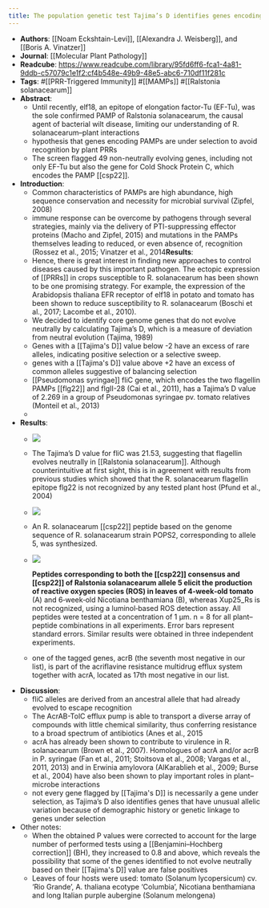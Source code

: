 ```yaml
---
title: The population genetic test Tajima’s D identifies genes encoding pathogen-associated molecular patterns and other virulence related genes in Ralstonia solanacearum
---
```


- **Authors**: [[Noam Eckshtain-Levi]], [[Alexandra J. Weisberg]], and [[Boris A. Vinatzer]]
- **Journal**: [[Molecular Plant Pathology]]
- **Readcube**: https://www.readcube.com/library/95fd6ff6-fca1-4a81-9ddb-c57079c1e1f2:cf4b548e-49b9-48e5-abc6-710df11f281c
- **Tags**: #[[PRR-Triggered Immunity]] #[[MAMPs]] #[[Ralstonia solanacearum]]
- **Abstract**:
	- Until recently, elf18, an epitope of elongation factor-Tu (EF-Tu), was the sole confirmed PAMP of Ralstonia solanacearum, the causal agent of bacterial wilt disease, limiting our understanding of R. solanacearum–plant interactions
	- hypothesis that genes encoding PAMPs are under selection to avoid recognition by plant PRRs
	- The screen flagged 49 non-neutrally evolving genes, including not only EF-Tu but also the gene for Cold Shock Protein C, which encodes the PAMP [[csp22]].
- **Introduction**:
	- Common characteristics of PAMPs are high abundance, high sequence  conservation and necessity for microbial survival (Zipfel, 2008)
	- immune response can be overcome by pathogens through several strategies, mainly via the delivery of PTI-suppressing effector proteins (Macho and Zipfel, 2015) and mutations in the PAMPs themselves leading to reduced, or even absence of, recognition (Rossez et al., 2015; Vinatzer et al., 2014**Results**:
	- Hence, there is great interest in finding new approaches to control diseases caused by this important pathogen. The ectopic expression of [[PRRs]] in crops susceptible to R. solanacearum has been shown to be one promising strategy. For example, the expression of the Arabidopsis thaliana EFR receptor of elf18 in potato and tomato has been shown to reduce susceptibility to R. solanacearum (Boschi et al., 2017; Lacombe et al., 2010).
	- We decided to identify core genome genes that do not evolve neutrally by calculating Tajima’s D, which is a measure of deviation from neutral evolution (Tajima, 1989)
	- Genes with a [[Tajima's D]] value below -2 have an excess of rare alleles, indicating positive selection or a selective sweep.
	- genes with a [[Tajima's D]] value above +2 have an excess of common alleles suggestive of balancing selection
	- [[Pseudomonas syringae]] fliC gene, which encodes the two flagellin PAMPs [[flg22]] and flgII-28 (Cai et al., 2011), has a Tajima’s D value of 2.269 in a group of Pseudomonas syringae pv. tomato relatives (Monteil et al., 2013)
	-
- **Results**:
	- ![](https://firebasestorage.googleapis.com/v0/b/firescript-577a2.appspot.com/o/imgs%2Fapp%2FQualifying_Exam%2FKwUccy8Vzu.png?alt=media&token=5c525653-2f76-4c26-a2d8-057d463b96d9)
	- The Tajima’s D value for fliC was 21.53, suggesting that flagellin evolves neutrally in [[Ralstonia solanacearum]]. Although counterintuitive at first sight, this is in agreement with results from previous studies which showed that the R. solanacearum flagellin epitope flg22 is not recognized by any tested plant host (Pfund et al., 2004)
	- ![](https://firebasestorage.googleapis.com/v0/b/firescript-577a2.appspot.com/o/imgs%2Fapp%2FQualifying_Exam%2F_vjsIHjWtN.png?alt=media&token=065b23bb-d53f-43e4-8a0a-3cf7aec8ad0d)
	- An R. solanacearum [[csp22]] peptide based on the genome sequence of R. 
	  solanacearum strain POPS2, corresponding to allele 5, was synthesized.
	- ![](https://firebasestorage.googleapis.com/v0/b/firescript-577a2.appspot.com/o/imgs%2Fapp%2FQualifying_Exam%2FUjIb5UdsRa.png?alt=media&token=459b6938-e775-415d-b2dc-dbc5660d0baf)
	  
	  **Peptides corresponding to both the [[csp22]] consensus and [[csp22]] of Ralstonia solanacearum allele 5 elicit the production of reactive oxygen species (ROS) in leaves of 4‐week‐old tomato** (A) and 6‐week‐old Nicotiana benthamiana (B), whereas Xup25_Rs is not recognized, using a luminol‐based ROS detection assay. All peptides were tested at a concentration of 1 μm. n = 8 for all plant–peptide combinations in all experiments. Error bars represent standard errors. Similar results were obtained in three independent experiments.
	- one of the tagged genes, acrB (the seventh most negative in our list), is part of the acriflavine resistance multidrug efflux system together with acrA, located as 17th most negative in our list.
- **Discussion**:
	- fliC alleles are derived from an ancestral allele that had already evolved to escape recognition
	- The AcrAB-TolC efflux pump is able to transport a diverse array of compounds with little chemical similarity, thus conferring resistance to a broad spectrum of antibiotics (Anes et al., 2015
	- acrA has already been shown to contribute to virulence in R. solanacearum (Brown et al., 2007). Homologues of acrA and/or acrB in P. syringae (Fan et al., 2011; Stoitsova et al., 2008; Vargas et al., 2011, 2013) and in Erwinia amylovora (AlKarablieh et al., 2009; Burse et al., 2004) have also been shown to play important roles in plant–microbe interactions
	- not every gene flagged by [[Tajima's D]] is necessarily a gene under selection, as Tajima’s D also identifies genes that have unusual allelic variation because of demographic history or genetic linkage to genes under selection
- Other notes:
	- When the obtained P values were corrected to account for the large number of performed tests using a [[Benjamini–Hochberg correction]] (BH), they increased to 0.8 and above, which reveals the possibility that some of the genes identified to not evolve neutrally based on their [[Tajima's D]] value are false positives
	- Leaves of four hosts were used: tomato (Solanum lycopersicum) cv. ‘Rio Grande’, A. thaliana ecotype ‘Columbia’, Nicotiana benthamiana and long Italian purple aubergine (Solanum melongena)